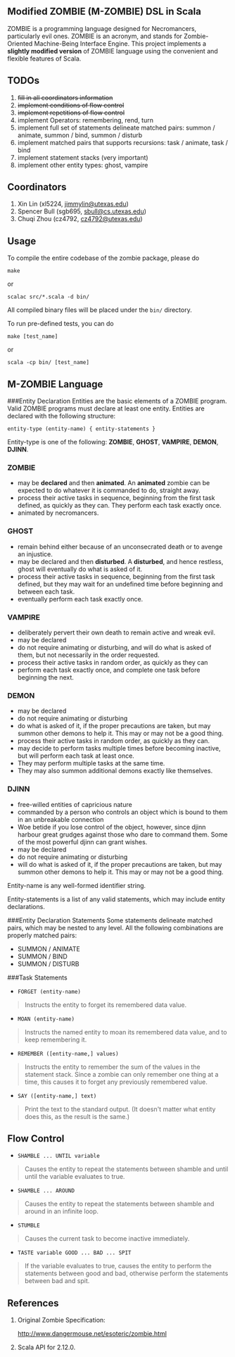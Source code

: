 ## Modified ZOMBIE (M-ZOMBIE) DSL in Scala
ZOMBIE is a programming language designed for Necromancers, particularly evil ones. ZOMBIE is an acronym, and stands for Zombie-Oriented Machine-Being Interface Engine.
This project implements a **slightly modified version** of ZOMBIE language using the convenient and flexible features of Scala.

## TODOs

1. ~~fill in all coordinators information~~
2. ~~implement conditions of flow control~~
3. ~~implement repetitions of flow control~~
4. implement Operators: remembering, rend, turn
5. implement full set of statements delineate matched pairs: summon / animate, summon / bind, summon / disturb
6. implement matched pairs that supports recursions: task / animate, task / bind
7. implement statement stacks (very important)
8. implement other entity types: ghost, vampire

## Coordinators
1. Xin Lin (xl5224, jimmylin@utexas.edu)
2. Spencer Bull (sgb695, sbull@cs.utexas.edu)
3. Chuqi Zhou (cz4792, cz4792@utexas.edu)


## Usage
To compile the entire codebase of the zombie package, please do

	make
or 

	scalac src/*.scala -d bin/
	
All compiled binary files will be placed under the `bin/` directory.

To run pre-defined tests, you can do

	make [test_name]
or

	scala -cp bin/ [test_name]

## M-ZOMBIE Language

###Entity Declaration
Entities are the basic elements of a ZOMBIE program. Valid ZOMBIE programs must declare at least one entity.
Entities are declared with the following structure:

	entity-type (entity-name) { entity-statements }

Entity-type is one of the following: **ZOMBIE**, **GHOST**, **VAMPIRE**, **DEMON**, **DJINN**.

### **ZOMBIE**
- may be **declared** and then **animated**. An **animated** zombie can be expected to do whatever it is commanded to do, straight away.
- process their active tasks in sequence, beginning from the first task defined, as quickly as they can. They perform each task exactly once.
- animated by necromancers.

### **GHOST**
- remain behind either because of an unconsecrated death or to avenge an injustice.
- may be declared and then **disturbed**. A **disturbed**, and hence restless, ghost will eventually do what is asked of it.
- process their active tasks in sequence, beginning from the first task defined, but they may wait for an undefined time before beginning and between each task.
- eventually perform each task exactly once.

### **VAMPIRE**
- deliberately pervert their own death to remain active and wreak evil.
- may be declared
- do not require animating or disturbing, and will do what is asked of them, but not necessarily in the order requested.
- process their active tasks in random order, as quickly as they can
- perform each task exactly once, and complete one task before beginning the next.

### **DEMON**
- may be declared
- do not require animating or disturbing
- do what is asked of it, if the proper precautions are taken, but may summon other demons to help it. This may or may not be a good thing.
- process their active tasks in random order, as quickly as they can.
- may decide to perform tasks multiple times before becoming inactive, but will perform each task at least once.
- They may perform multiple tasks at the same time.
- They may also summon additional demons exactly like themselves.

### **DJINN**
- free-willed entities of capricious nature
- commanded by a person who controls an object which is bound to them in an unbreakable connection
- Woe betide if you lose control of the object, however, since djinn harbour great grudges against those who dare to command them. Some of the most powerful djinn can grant wishes.
- may be declared
- do not require animating or disturbing
- will do what is asked of it, if the proper precautions are taken, but may summon other demons to help it. This may or may not be a good thing.

Entity-name is any well-formed identifier string.

Entity-statements is a list of any valid statements, which may include entity declarations.

###Entity Declaration Statements
Some statements delineate matched pairs, which may be nested to any level. All the following combinations are properly matched pairs:

- SUMMON / ANIMATE
- SUMMON / BIND
- SUMMON / DISTURB

###Task Statements

- `FORGET (entity-name)`
> Instructs the entity to forget its remembered data value.

- `MOAN (entity-name)`
> Instructs the named entity to moan its remembered data value, and to keep remembering it.

- `REMEMBER ([entity-name,] values)`
> Instructs the entity to remember the sum of the values in the statement stack. Since a zombie can only remember one thing at a time, this causes it to forget any previously remembered value.

- `SAY ([entity-name,] text)`
> Print the text to the standard output. (It doesn't matter what entity does this, as the result is the same.)

## Flow Control
- `SHAMBLE ... UNTIL variable`
> Causes the entity to repeat the statements between shamble and until until the variable evaluates to true.

- `SHAMBLE ... AROUND`
> Causes the entity to repeat the statements between shamble and around in an infinite loop.

- `STUMBLE`
> Causes the current task to become inactive immediately.

- `TASTE variable GOOD ... BAD ... SPIT`
> If the variable evaluates to true, causes the entity to perform the statements between good and bad, otherwise perform the statements between bad and spit.

## References
1. Original Zombie Specification:

    http://www.dangermouse.net/esoteric/zombie.html

2. Scala API for 2.12.0.
